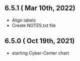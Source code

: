 ## 6.5.1 ( Mar 10th, 2022)
* Align labels
* Create NOTES.txt file
## 6.5.0 ( Oct 19th, 2021)
* starting Cyber-Center chart
